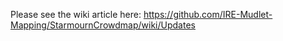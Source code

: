 Please see the wiki article here: https://github.com/IRE-Mudlet-Mapping/StarmournCrowdmap/wiki/Updates
